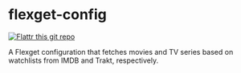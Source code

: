flexget-config
==============

[![Flattr this git repo](https://api.flattr.com/button/flattr-badge-large.png)](https://flattr.com/submit/auto?user_id=scottwallacesh&url=https%3A%2F%2Fgithub.com%2Fscottwallacesh%2Fflexget-config)

A Flexget configuration that fetches movies and TV series based on watchlists from IMDB and Trakt, respectively.
